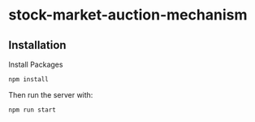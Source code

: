 # stock-market-auction-mechanism

## Installation
Install Packages

```sh
npm install
```

Then run the server with:
```sh
npm run start
```

